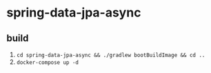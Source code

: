 # spring-data-jpa-async

## build

1. `cd spring-data-jpa-async && ./gradlew bootBuildImage && cd ..`
2. `docker-compose up -d`

